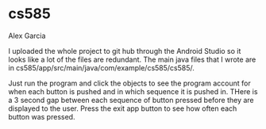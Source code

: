 # cs585
Alex Garcia

I uploaded the whole project to git hub through the Android Studio so it looks like a lot of the files are redundant.
The main java files that I wrote are in cs585/app/src/main/java/com/example/cs585/cs585/.

Just run the program and click the objects to see the program account for when each button is pushed and in which sequence it is
pushed in.  THere is a 3 second gap between each sequence of button pressed before they are displayed to the user.
Press the exit app button to see how often each button was pressed.

